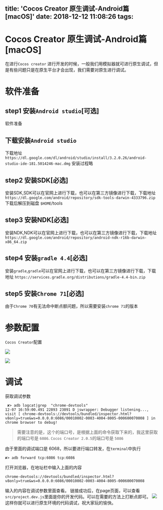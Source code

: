 title: 'Cocos Creator 原生调试-Android篇[macOS]'
date: 2018-12-12 11:08:26
tags:
---
Cocos Creator 原生调试-Android篇[macOS]
===

在进行`Cocos creator` 进行开发的时候，一般我们用模拟器就可进行原生调试，但是有些问题只是在原生平台才会出现，我们需要对原生进行调试。

# 软件准备

## step1 安装`Android studio`[可选]
软件准备  
## 下载安装`Android studio`
下载地址
`https://dl.google.com/dl/android/studio/install/3.2.0.26/android-studio-ide-181.5014246-mac.dmg`
安装过程略

## step2 安装SDK[必选]
安装SDK,SDK可以在官网上进行下载，也可以在第三方镜像进行下载，下载地址
`https://dl.google.com/android/repository/sdk-tools-darwin-4333796.zip`
下载后解压到磁盘 `$HOME`/tools

## step3 安装NDK[必选]  
安装NDK,NDK可以在官网上进行下载，也可以在第三方镜像进行下载，下载地址
`https://dl.google.com/android/repository/android-ndk-r16b-darwin-x86_64.zip`

## step4 安装`gradle 4.4`[必选]
安装`gradle`,`gradle`可以在官网上进行下载，也可以在第三方镜像进行下载，下载地址
`https://services.gradle.org/distributions/gradle-4.4-bin.zip`

## step5 安装`Chrome 71`[必选] 
由于`Chrome 70`有无法命中断点额问题，所以需要安装`chrome 71`的版本


# 参数配置

`Cocos Creator`配置

![](https://tp.linqmind.com/2018-12-07-095155.png)


![](https://tp.linqmind.com/2018-12-07-095244.png)


# 调试  
获取调试参数
```
 ✘> adb logcat|grep  "chrome-devtools"
12-07 16:59:00.491 22893 23091 D jswrapper: Debugger listening..., visit [ chrome-devtools://devtools/bundled/inspector.html?v8only=true&ws=0.0.0.0:6086/00010002-0003-4004-8005-000600070008 ] in chrome browser to debug!
```
>需要注意的是，这个的端口号，是根据上面的命令获取下来的，我这里获取的端口号是 `6086`. `Cocos Creator 2.0.5`的端口号是 `5086`

由于里面的调试端口是 6068，所以要进行端口转发，在`terminal`中执行
```
✘> adb forward tcp:6086 tcp:6086
```
打开浏览器，在地址栏中输入上面的内容
```
chrome-devtools://devtools/bundled/inspector.html?v8only=true&ws=0.0.0.0:6086/00010002-0003-4004-8005-000600070008
```
输入的内容在调试参数里面查看。
链接成功后，在page页面，可以查看 `src/project.dev.js`里面是你的开发代码。可以在需要的方法上打断点即可。
![](https://tp.linqmind.com/2018-12-07-094152.png)
这样你就可以进行原生环境的代码调试，祝大家玩的愉快。